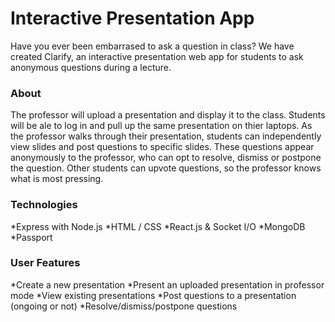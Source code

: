 # Interactive Presentation App

Have you ever been embarrased to ask a question in class? We have created Clarify, an interactive presentation web app for students to ask anonymous questions during a lecture.

<h3> About </h3>
  
The professor will upload a presentation and display it to the class. Students will be ale to log in and pull up the same presentation on thier laptops. As the professor walks through their presentation, students can independently view slides and post questions to specific slides. These questions appear anonymously to the professor, who can opt to resolve, dismiss or postpone the question. Other students can upvote questions, so the professor knows what is most pressing. 

<h3> Technologies </h3>

*Express with Node.js 
*HTML / CSS
*React.js & Socket I/O
*MongoDB
*Passport

<h3> User Features </h3>

*Create a new presentation
*Present an uploaded presentation in professor mode
*View existing presentations
*Post questions to a presentation (ongoing or not)
*Resolve/dismiss/postpone questions

